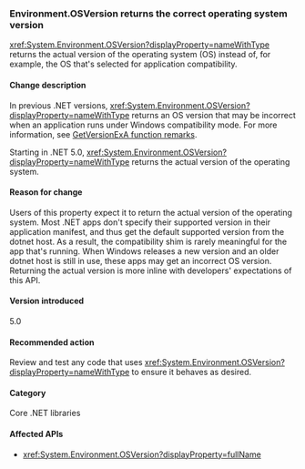 ### Environment.OSVersion returns the correct operating system version

<xref:System.Environment.OSVersion?displayProperty=nameWithType> returns the actual version of the operating system (OS) instead of, for example, the OS that's selected for application compatibility.

#### Change description

In previous .NET versions, <xref:System.Environment.OSVersion?displayProperty=nameWithType> returns an OS version that may be incorrect when an application runs under Windows compatibility mode. For more information, see [GetVersionExA function remarks](/windows/win32/api/sysinfoapi/nf-sysinfoapi-getversionexa#remarks).

Starting in .NET 5.0, <xref:System.Environment.OSVersion?displayProperty=nameWithType> returns the actual version of the operating system.

#### Reason for change

Users of this property expect it to return the actual version of the operating system. Most .NET apps don't specify their supported version in their application manifest, and thus get the default supported version from the dotnet host. As a result, the compatibility shim is rarely meaningful for the app that's running. When Windows releases a new version and an older dotnet host is still in use, these apps may get an incorrect OS version. Returning the actual version is more inline with developers' expectations of this API.

#### Version introduced

5.0

#### Recommended action

Review and test any code that uses <xref:System.Environment.OSVersion?displayProperty=nameWithType> to ensure it behaves as desired.

#### Category

Core .NET libraries

#### Affected APIs

- <xref:System.Environment.OSVersion?displayProperty=fullName>

<!--

#### Affected APIs

- `P:System.Environment.OSVersion`

-->
